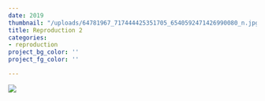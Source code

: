 ```yaml
---
date: 2019
thumbnail: "/uploads/64781967_717444425351705_6540592471426990080_n.jpg"
title: Reproduction 2
categories:
- reproduction
project_bg_color: ''
project_fg_color: ''

---
```

![](https://scontent-amt2-1.xx.fbcdn.net/v/t1.15752-9/64781967_717444425351705_6540592471426990080_n.jpg?_nc_cat=107&_nc_oc=AQlVbbck2uWxERxwBDuWHViz2sRR4ZCk_mbP7gP1qXx-QtHW4gr8jJvtPTkQw8yxYFI&_nc_ht=scontent-amt2-1.xx&oh=cf45862feb8f1b02ab850da9a85b72eb&oe=5DC4B337)